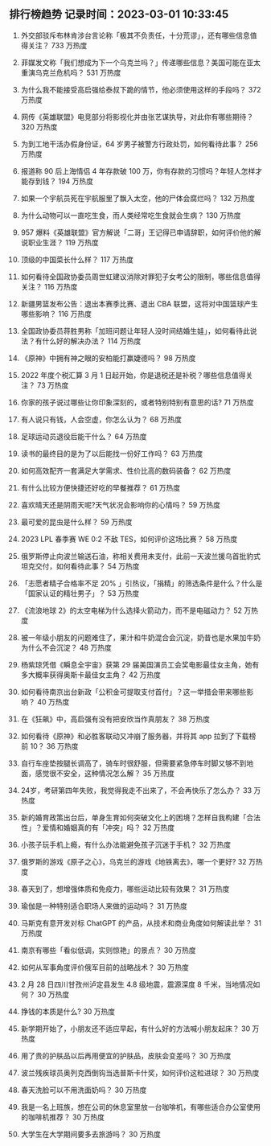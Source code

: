 
## 排行榜趋势 记录时间：2023-03-01 10:33:45
  
  1. 外交部驳斥布林肯涉台言论称「极其不负责任，十分荒谬」，还有哪些信息值得关注？ 733 万热度
    
  2. 菲媒发文称「我们想成为下一个乌克兰吗？」传递哪些信息？美国可能在亚太重演乌克兰危机吗？ 531 万热度
    
  3. 为什么我不能接受高启强给泰叔下跪的情节，他必须使用这样的手段吗？ 372 万热度
    
  4. 网传《英雄联盟》电竞部分将影视化并由张艺谋执导，对此你有哪些期待？ 320 万热度
    
  5. 为到工地干活办假身份证，64 岁男子被警方行政处罚，如何看待此事？ 256 万热度
    
  6. 报道称 90 后上海情侣 4 年存款破 100 万，你有存款的习惯吗？年轻人怎样才能存到钱？ 194 万热度
    
  7. 如果一个宇航员死在宇航服里了飘入太空，他的尸体会腐烂吗？ 132 万热度
    
  8. 为什么动物可以一直吃生食，而人类经常吃生食就会生病？ 130 万热度
    
  9. 957 爆料《英雄联盟》官方解说「二哥」王记得已申请辞职，如何评价他的解说职业生涯？ 119 万热度
    
  10. 顶级的中国菜长什么样？ 117 万热度
    
  11. 如何看待全国政协委员周世虹建议消除对罪犯子女考公的限制，哪些信息值得关注？ 116 万热度
    
  12. 新疆男篮发布公告：退出本赛季比赛、退出 CBA 联盟，这将对中国篮球产生哪些影响？ 116 万热度
    
  13. 全国政协委员蒋胜男称「加班问题让年轻人没时间结婚生娃」，如何看待此说法？有什么好的解决办法？ 114 万热度
    
  14. 《原神》中拥有神之眼的安柏能打赢婕德吗？ 98 万热度
    
  15. 2022 年度个税汇算 3 月 1 日起开始，你是退税还是补税？哪些信息值得关注？ 73 万热度
    
  16. 你家的孩子说过哪些让你印象深刻的，或者特别特别有意思的话? 71 万热度
    
  17. 有人说只有钱，人会空虚，你怎么认为？ 68 万热度
    
  18. 足球运动员退役后能干什么？ 64 万热度
    
  19. 读书的最终目的是为了以后能找一份好工作吗？ 63 万热度
    
  20. 如何高效配齐一套满足大学需求、性价比高的数码装备？ 62 万热度
    
  21. 有什么比较方便快捷还好吃的早餐推荐？ 61 万热度
    
  22. 喜欢晴天还是阴雨天呢?天气状况会影响你的心情吗？ 59 万热度
    
  23. 最可爱的昆虫是什么样？ 59 万热度
    
  24. 2023 LPL 春季赛 WE 0:2 不敌 TES，如何评价这场比赛？ 58 万热度
    
  25. 俄罗斯停止向波兰输送石油，称相关费用未支付，此前一天波兰援乌首批豹式坦克交付，如何看待此事？ 54 万热度
    
  26. 「志愿者精子合格率不足 20% 」引热议，「捐精」的筛选条件是什么？什么是「国家认证的精壮男子」？ 53 万热度
    
  27. 《流浪地球 2》的太空电梯为什么选择火箭动力，而不是电磁动力？ 52 万热度
    
  28. 被一年级小朋友的问题难住了，果汁和牛奶混合会沉淀，奶昔也是水果加牛奶为什么不会沉淀？ 48 万热度
    
  29. 杨紫琼凭借《瞬息全宇宙》获第 29 届美国演员工会奖电影最佳女主角，她有多大概率获得奥斯卡最佳女主角？ 42 万热度
    
  30. 如何看待南京出台新政「公积金可提取支付首付」？这一举措会带来哪些影响？ 40 万热度
    
  31. 在《狂飙》中，高启强有没有把安欣当作真朋友？ 38 万热度
    
  32. 如何看待《原神》和必胜客联动又冲崩了服务器，并将其 app 拉到了下载榜前 10？ 36 万热度
    
  33. 自行车座垫按腿长调高了，骑车时很舒服，但需要紧急停车时脚又够不到地面，感觉很不安全，这种情况怎么解？ 35 万热度
    
  34. 24岁，考研第四年失败，我觉得我走不出来了，不会再快乐了怎么办？ 33 万热度
    
  35. 新的婚育政策出台后，单身生育如何突破文化上的困境？怎样自我构建「合法性」？爱情和婚姻真的有「冲突」吗？ 32 万热度
    
  36. 小孩子玩手机上瘾，有什么办法能避免孩子沉迷于手机？ 32 万热度
    
  37. 俄罗斯的游戏《原子之心》，乌克兰的游戏《地铁离去》，哪一个更好? 32 万热度
    
  38. 春天到了，想增强体质和免疫力，哪些运动比较有效果？ 31 万热度
    
  39. 瑜伽是一种特别适合职场人来做的运动吗？ 31 万热度
    
  40. 马斯克有意开发对标 ChatGPT 的产品，从技术和商业角度如何解读此举？ 31 万热度
    
  41. 南京有哪些「看似低调，实则惊艳」的景点？ 30 万热度
    
  42. 如何从军事角度评价俄军目前的战略战术？ 30 万热度
    
  43. 2 月 28 日四川甘孜州泸定县发生 4.8 级地震，震源深度 8 千米，当地情况如何？ 30 万热度
    
  44. 挣钱的本质是什么? 30 万热度
    
  45. 新学期开始了，小朋友还不适应早起，有什么好的方法喊小朋友起床？ 30 万热度
    
  46. 用了贵的护肤品以后再用便宜的护肤品，皮肤会变差吗？ 30 万热度
    
  47. 波兰残疾球员奥列克西倒钩当选普斯卡什奖，如何评价这粒进球？ 30 万热度
    
  48. 春天洗脸可以不用洗面奶吗？ 30 万热度
    
  49. 我是一名上班族，想在公司的休息室里放一台咖啡机，有哪些适合办公室使用的咖啡机推荐？ 30 万热度
    
  50. 大学生在大学期间要多去旅游吗？ 30 万热度
    